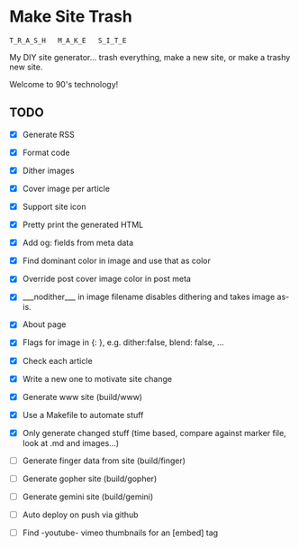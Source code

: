 # Make Site Trash

```
T_R_A_S_H   M_A_K_E   S_I_T_E
```

My DIY site generator... trash everything, make a new site, or make a trashy new site.

Welcome to 90's technology!

## TODO

  * [x] Generate RSS
  * [x] Format code
  * [x] Dither images
  * [x] Cover image per article
  * [x] Support site icon 
  * [x] Pretty print the generated HTML 
  * [x] Add og: fields from meta data  
  * [x] Find dominant color in image and use that as color
  * [x] Override post cover image color in post meta
  * [x] \_\_\_nodither\_\_\_ in image filename disables dithering and takes image as-is.  
  * [x] About page
  * [x] Flags for image in {: }, e.g. dither:false, blend: false, ... 
  * [x] Check each article
  * [x] Write a new one to motivate site change
  * [x] Generate www site (build/www)
  * [x] Use a Makefile to automate stuff
  * [x] Only generate changed stuff (time based, compare against marker file, look at .md and images...)
  * [ ] Generate finger data from site (build/finger)
  * [ ] Generate gopher site (build/gopher)
  * [ ] Generate gemini site (build/gemini)
  * [ ] Auto deploy on push via github
  * [ ] Find -youtube- vimeo thumbnails for an [embed] tag

  
